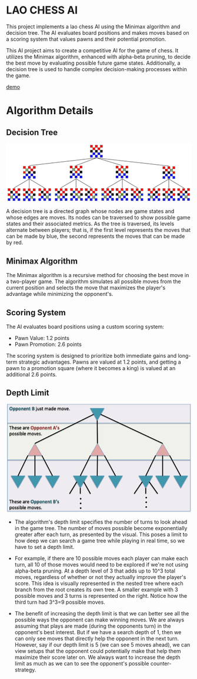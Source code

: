 # LAO CHESS AI

This project implements a lao chess AI using the Minimax algorithm and decision tree. The AI evaluates board positions and makes moves based on a scoring system that values pawns and their potential promotion.

This AI project aims to create a competitive AI for the game of chess. It utilizes the Minimax algorithm, enhanced with alpha-beta pruning, to decide the best move by evaluating possible future game states. Additionally, a decision tree is used to handle complex decision-making processes within the game.

[demo](https://667706da235f9bc3fba5c1e6--sunny-youtiao-66e4d5.netlify.app/optimized.html)

# Algorithm Details

## Decision Tree
![decisiontree](img/decisiontree.jpg)

A decision tree is a directed graph whose nodes are game states and whose edges are moves. Its nodes can be traversed to show possible game states and their associated metrics. As the tree is traversed, its levels alternate between players; that is, if the first level represents the moves that can be made by blue, the second represents the moves that can be made by red.

## Minimax Algorithm
The Minimax algorithm is a recursive method for choosing the best move in a two-player game. The algorithm simulates all possible moves from the current position and selects the move that maximizes the player's advantage while minimizing the opponent's.

## Scoring System
The AI evaluates board positions using a custom scoring system:

- Pawn Value: 1.2 points
- Pawn Promotion: 2.6 points

The scoring system is designed to prioritize both immediate gains and long-term strategic advantages. Pawns are valued at 1.2 points, and getting a pawn to a promotion square (where it becomes a king) is valued at an additional 2.6 points.

## Depth Limit

![depthlimit](img/depthlimit.png)

- The algorithm's depth limit specifies the number of turns to look ahead in the game tree. The number of moves possible become exponentially greater after each turn, as presented by the visual. This poses a limit to how deep we can search a game tree while playing in real time, so we have to set a depth limit. 

- For example, if there are 10 possible moves each player can make each turn, all 10 of those moves would need to be explored if we're not using alpha-beta pruning. At a depth level of 3 that adds up to 10^3 total moves, regardless of whether or not they actually improve the player's score. This idea is visually represented in the nested tree where each branch from the root creates its own tree. A smaller example with 3 possible moves and 3 turns is represented on the right. Notice how the third turn had 3^3=9 possible moves.

- The benefit of increasing the depth limit is that we can better see all the possible ways the opponent can make winning moves. We are always assuming that plays are made (during the opponents turn) in the opponent's best interest. But if we have a search depth of 1, then we can only see moves that directly help the opponent in the next turn. However, say if our depth limit is 5 (we can see 5 moves ahead), we can view setups that the opponent could potentially make that help them maximize their score later on. We always want to increase the depth limit as much as we can to see the opponent's possible counter-strategy.
